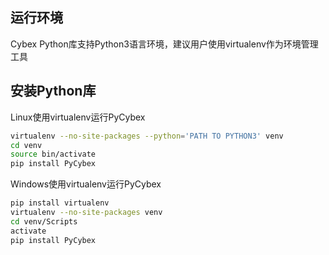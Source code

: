 ## 运行环境
Cybex Python库支持Python3语言环境，建议用户使用virtualenv作为环境管理工具

## 安装Python库
Linux使用virtualenv运行PyCybex
```Bash
virtualenv --no-site-packages --python='PATH TO PYTHON3' venv
cd venv
source bin/activate
pip install PyCybex
```
Windows使用virtualenv运行PyCybex
```Bash
pip install virtualenv
virtualenv --no-site-packages venv
cd venv/Scripts
activate
pip install PyCybex
```
